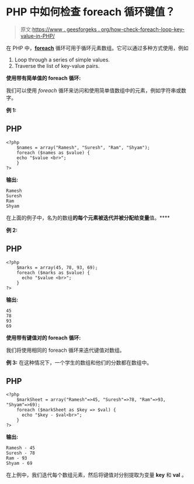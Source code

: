 # PHP 中如何检查 foreach 循环键值？

> 原文:[https://www . geesforgeks . org/how-check-foreach-loop-key-value-in-PHP/](https://www.geeksforgeeks.org/how-to-check-foreach-loop-key-value-in-php/)

在 PHP 中，[**foreach**](https://www.geeksforgeeks.org/php-foreach-loop/) 循环可用于循环元素数组。它可以通过多种方式使用，例如

1.  Loop through a series of simple values.
2.  Traverse the list of key-value pairs.

**使用带有简单值的 foreach 循环:**

我们可以使用 *foreach* 循环来访问和使用简单值数组中的元素，例如字符串或数字。

**例 1:**

## PHP

```
<?php
    $names = array("Ramesh", "Suresh", "Ram", "Shyam");
    foreach ($names as $value) {
    echo "$value <br>";
    }
?>
```

**输出:**

```
Ramesh
Suresh
Ram
Shyam
```

在上面的例子中，名为的数组**的每个元素被迭代并被分配给变量**值。****

**例 2:**

## PHP

```
<?php
    $marks = array(45, 78, 93, 69);
    foreach ($marks as $value) {
      echo "$value <br>";
    }
?>
```

**输出:**

```
45
78
93
69
```

**使用带有键值对的 foreach 循环:**

我们将使用相同的 foreach 循环来迭代键值对数组。

**例 3:** 在这种情况下，一个学生的数组和他们的分数都在数组中。

## PHP

```
<?php
    $markSheet = array("Ramesh"=>45, "Suresh"=>78, "Ram"=>93, "Shyam"=>69);
    foreach ($markSheet as $key => $val) {
      echo "$key - $val<br>";
    }
?>
```

**输出:**

```
Ramesh - 45
Suresh - 78
Ram - 93
Shyam - 69
```

在上例中，我们迭代每个数组元素，然后将键值对分别提取为变量 **key** 和 **val** 。